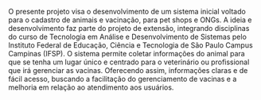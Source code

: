 O presente projeto visa o desenvolvimento de um sistema inicial voltado para o cadastro de animais e vacinação, para pet shops e ONGs.  A ideia e desenvolvimento faz parte do projeto de extensão, integrando disciplinas do curso de Tecnologia em Análise e Desenvolvimento de Sistemas pelo Instituto Federal de Educação, Ciência e Tecnologia de São Paulo Campus Campinas (IFSP). O sistema permite coletar informações do animal para que se tenha um lugar único e centrado para o veterinário ou profissional que irá gerenciar as vacinas. Oferecendo assim, informações claras e de fácil acesso, buscando a facilitação do gerenciamento de vacinas e a melhoria em relação ao atendimento aos usuários. 
